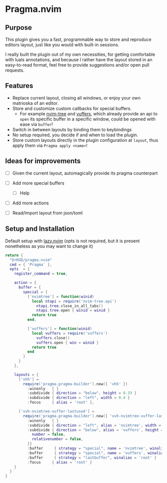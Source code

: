 # Pragma.nvim

## Purpose
This plugin gives you a fast, programmable way to store and reproduce editors layout, just like you would with built-in sessions.

I really built the plugin out of my own necessities, for getting comfortable with luals annotations, 
and because I rather have the layout stored in an easy-to-read format, feel free to provide suggestions and/or open pull requests.

## Features
- Replace current layout, closing all windows, or enjoy your own matrioska of an editor.
- Store and customize custom callbacks for special buffers.
  - For example [nvim-tree](https://github.com/nvim-tree/nvim-tree.lua) and [vuffers](https://github.com/Hajime-Suzuki/vuffers.nvim), which already provide an api to `open` its specific buffer in a specific window, could be opened with ease via `buffer`!
- Switch in between layouts by binding them to keybindings
- No setup required, you decide if and when to load the plugin.
- Store custom layouts directly in the plugin configuration at `layout`, thus apply them via `Pragma apply <name>`!

## Ideas for improvements
- [ ] Given the current layout, automagically provide its pragma counterpart
- [ ] Add more special buffers
  - [ ] Help
- [ ] Add more actions
- [ ] Read/Import layout from json/toml


## Setup and Installation

Default setup with [lazy.nvim](https://github.com/folke/lazy.nvim) (opts is not required, but it is present nonetheless as you may want to change it)
```lua
return {
  "DrKGD/pragma.nvim"
  cmd = { 'Pragma' },
  opts  = {
    register_command = true,

    action = {
      buffer = {
        special = {
          ['nvimtree'] = function(winid)
            local ntapi = require('nvim-tree.api')
              ntapi.tree.close_in_all_tabs()
              ntapi.tree.open { winid = winid }
            return true
          end,

          ['vuffers'] = function(winid)
            local vuffers = require('vuffers')
              vuffers.close()
              vuffers.open { win = winid }
            return true
          end
        }
      }
    },

    layouts = {
      ['vhh'] =
        require('pragma.pragma-builder').new({ 'vhh' })
          :winonly   { }
          :subdivide { direction = "below", height = 0.33 }
          :subdivide { direction = "left", width = 0.4 }
          :focus     { alias = 'root' },

      ['vvh-nvimtree-vuffer-lastused'] =
        require('pragma.pragma-builder').new({ 'vvh-nvimtree-vuffer-lastused' })
          :winonly   { }
          :subdivide { direction = "left", alias = 'nvimtree', width = 40 }
          :subdivide { direction = "below", alias = 'vuffers', height = 0.35, winopts = {
            number = false,
            relativenumber = false,
          }}
          :buffer     { strategy = "special", name = 'nvimtree', winalias = 'nvimtree' }
          :buffer     { strategy = "special", name = 'vuffers', winalias = 'vuffers'}
          :buffer     { strategy = "lastbuffer", winalias = 'root' }
          :focus     { alias = 'root' }
    }
  }
}
```


